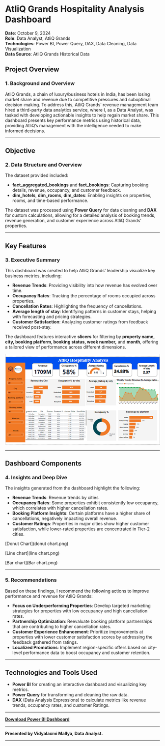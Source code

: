 #  AtliQ Grands Hospitality Analysis Dashboard

**Date**: October 9, 2024  
**Role**: Data Analyst, AtliQ Grands  
**Technologies**: Power BI, Power Query, DAX, Data Cleaning, Data Visualization  
**Data Source**: AtliQ Grands Historical Data

##  Project Overview

### 1. Background and Overview

AtliQ Grands, a chain of luxury/business hotels in India, has been losing market share and revenue due to competitive pressures and suboptimal decision-making. To address this, AtliQ Grands’ revenue management team hired a third-party data analytics service, where I, as a Data Analyst, was tasked with developing actionable insights to help regain market share. This dashboard presents key performance metrics using historical data, providing AtliQ’s management with the intelligence needed to make informed decisions. 

---

##  Objective

### 2. Data Structure and Overview

The dataset provided included:
- **fact_aggregated_bookings** and **fact_bookings**: Capturing booking details, revenue, occupancy, and customer feedback.
- **dim_hotels**, **dim_rooms**, **dim_dates**: Enabling insights on properties, rooms, and time-based performance.

The dataset was processed using **Power Query** for data cleaning and **DAX** for custom calculations, allowing for a detailed analysis of booking trends, revenue generation, and customer experience across AtliQ Grands’ properties.

---

##  Key Features

### 3. Executive Summary

This dashboard was created to help AtliQ Grands’ leadership visualize key business metrics, including:
- **Revenue Trends**: Providing visibility into how revenue has evolved over time.
- **Occupancy Rates**: Tracking the percentage of rooms occupied across properties.
- **Cancellation Rates**: Highlighting the frequency of cancellations.
- **Average length of stay**: Identifying patterns in customer stays, helping with forecasting and pricing strategies.
- **Customer Satisfaction**: Analyzing customer ratings from feedback received post-stay.

The dashboard features interactive **slicers** for filtering by **property name, city, booking platform, booking status, week number,** and **month**, offering a tailored view of performance across different dimensions.

![Power BI Dashboard Preview](Hospitalty_dashboard.png)  

---

##  Dashboard Components

### 4. Insights and Deep Dive

The insights generated from the dashboard highlight the following:
- **Revenue Trends**: Revenue trends by cities
- **Occupancy Rates**: Some properties exhibit consistently low occupancy, which correlates with higher cancellation rates.
- **Booking Platform Insights**: Certain platforms have a higher share of cancellations, negatively impacting overall revenue.
- **Customer Ratings**: Properties in major cities show higher customer satisfaction, while lower-rated properties are concentrated in Tier-2 cities.

[Donut Chart](donut chart.png)  

[Line chart](line chart.png)  

[Bar chart](Bar chart.png)  

---

### 5. Recommendations

Based on these findings, I recommend the following actions to improve performance and revenue for AtliQ Grands:

- **Focus on Underperforming Properties**: Develop targeted marketing strategies for properties with low occupancy and high cancellation rates.
- **Partnership Optimization**: Reevaluate booking platform partnerships that are contributing to higher cancellation rates.
- **Customer Experience Enhancement**: Prioritize improvements at properties with lower customer satisfaction scores by addressing the feedback gathered from ratings.
- **Localized Promotions**: Implement region-specific offers based on city-level performance data to boost occupancy and customer retention.

---

##  Technologies and Tools Used

- **Power BI** for creating an interactive dashboard and visualizing key metrics.
- **Power Query** for transforming and cleaning the raw data.
- **DAX** (Data Analysis Expressions) to calculate metrics like revenue trends, occupancy rates, and customer Ratings.

---

**[Download Power BI Dashboard](#https://app.powerbi.com/view?r=eyJrIjoiMWE0MmRhOGEtYmFmYS00NTc3LTkzZjgtNzVhMDkwMmMwZGUxIiwidCI6ImM2ZTU0OWIzLTVmNDUtNDAzMi1hYWU5LWQ0MjQ0ZGM1YjJjNCJ9)**

---

**Presented by Vidyalaxmi Mallya, Data Analyst.**

---

